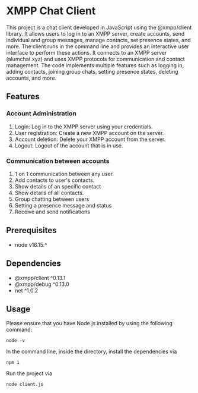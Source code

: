 # XMPP Chat Client
This project is a chat client developed in JavaScript using the @xmpp/client library. It allows users to log in to an XMPP server, create accounts, send individual and group messages, manage contacts, set presence states, and more. The client runs in the command line and provides an interactive user interface to perform these actions. It connects to an XMPP server (alumchat.xyz) and uses XMPP protocols for communication and contact management. The code implements multiple features such as logging in, adding contacts, joining group chats, setting presence states, deleting accounts, and more.

## Features
### Account Administration
1. Login: Log in to the XMPP server using your credentials.
2. User registration: Create a new XMPP account on the server.
3. Account deletion: Delete your XMPP account from the server.
4. Logout: Logout of the account that is in use.

### Communication between accounts
1. 1 on 1 communication between any user.
2. Add contacts to user's contacts.
3. Show details of an specific contact
4. Show details of all contacts.
5. Group chatting between users
6. Setting a presence message and status
7. Receive and send notifications

## Prerequisites
- node v16.15.^
## Dependencies
- @xmpp/client ^0.13.1
- @xmpp/debug ^0.13.0
- net ^1.0.2

## Usage

Please ensure that you have Node.js installed by using the following command:
```
node -v
```
In the command line, inside the directory, install the dependencies via
```
npm i
```
Run the project via

```
node client.js
```
